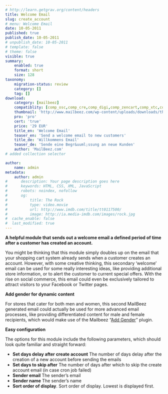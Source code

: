 ```yaml
---
# http://learn.getgrav.org/content/headers
title: Welcome Email
slug: create_account
# menu: Welcome Email
date: 10-05-2011
published: true
publish_date: 10-05-2011
# unpublish_date: 10-05-2011
# template: false
# theme: false
visible: true
summary:
    enabled: true
    format: short
    size: 128
taxonomy:
    migration-status: review
    category: []
    tag: []
download:
    category: [mailbeez]
    compatiblity: [comp_osc,comp_cre,comp_digi,comp_zencart,comp_xtc,comp_gambio]
    thumbnail: 'http://www.mailbeez.com/wp-content/uploads/downloads/thumbnails/2011/05/icon_32.png'
    pro: 'pro'
    cert: 'true'
    price: '29 EUR'
    title_en: 'Welcome Email'
    teaser_en: 'Send a welcome email to new customers'
    title_de: 'Willkommens Email'
    teaser_de: 'Sende eine Begr&uuml;ssung an neue Kunden'
    author: 'MailBeez.com'
# added collection selector

author:
    name: admin
metadata:
    author: admin
#      description: Your page description goes here
#      keywords: HTML, CSS, XML, JavaScript
#      robots: noindex, nofollow
#      og:
#          title: The Rock
#          type: video.movie
#          url: http://www.imdb.com/title/tt0117500/
#          image: http://ia.media-imdb.com/images/rock.jpg
#  cache_enable: false
#  last_modified: true
---
```


**A helpful module that sends out a welcome email a defined period of time after a customer has created an account.**

You might be thinking that this module simply doubles up on the email that your shopping cart system already sends when a customer creates an account. However, with some creative thinking, this secondary ‘welcome’ email can be used for some really interesting ideas, like providing additional store information, or to alert the customer to current special offers. With the rise on social commerce, this email could even be exclusively tailored to attract visitors to your Facebook or Twitter pages.

**Add gender for dynamic content**

For stores that cater for both men and women, this second MailBeez generated email could actually be used for more advanced email processes, like providing differentiated content for male and female recipients, which would make use of the Mailbeez “[Add Gender](http://www.mailbeez.com/documentation/filterbeez/filter_add_gender/ "Add Gender")” plugin.

**Easy configuration**

The options for this module include the following parameters, which should look quite familiar and straight forward:

- **Set days delay after create account** The number of days delay after the creation of a new account before sending the emails
- **Set days to skip after** The number of days after which to skip the create account email (in case cron job failed)
- **Sender email** The sender’s email
- **Sender name** The sender’s name
- **Sort order of display**. Sort order of display. Lowest is displayed first.
